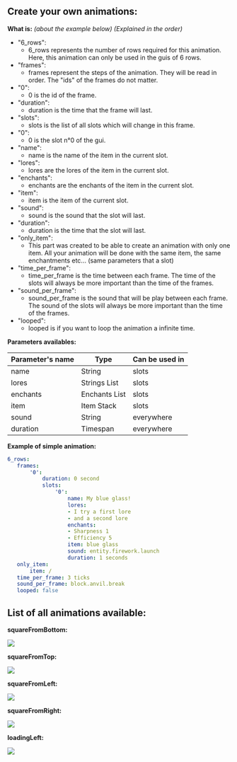 ## Create your own animations:

**What is:** _(about the example below) (Explained in the order)_

 - "6_rows":
   - 6_rows represents the number of rows required for this animation. Here, this animation can only be used in the guis of 6 rows.
 - "frames":
    - frames represent the steps of the animation. They will be read in order. The "ids" of the frames do not matter.
 - "0": 
    - 0 is the id of the frame.
 - "duration": 
    - duration is the time that the frame will last.
 - "slots":
     - slots is the list of all slots which will change in this frame.
 - "0": 
     - 0 is the slot n°0 of the gui.
 - "name": 
     - name is the name of the item in the current slot.
 - "lores": 
     - lores are the lores of the item in the current slot.
 - "enchants": 
     - enchants are the enchants of the item in the current slot.
 - "item": 
     - item is the item of the current slot.
 - "sound": 
     - sound is the sound that the slot will last.
 - "duration": 
     - duration is the time that the slot will last.
 - "only_item": 
     - This part was created to be able to create an animation with only one item. All your animation will be done with the same item, the same enchantments etc... (same parameters that a slot)
 - "time_per_frame": 
     - time_per_frame is the time between each frame. The time of the slots will always be more important than the time of the frames.
 - "sound_per_frame": 
     - sound_per_frame is the sound that will be play between each frame. The sound of the slots will always be more important than the time of the frames.
 - "looped":
     - looped is if you want to loop the animation a infinite time.

**Parameters availables:**

| Parameter's name | Type          | Can be used in |
|------------------|---------------|----------------|
| name             | String        | slots          |
| lores            | Strings List  | slots          |
| enchants         | Enchants List | slots          |
| item             | Item Stack    | slots          |
| sound            | String        | everywhere     |
| duration         | Timespan      | everywhere     |

**Example of simple animation:**
 
 ```yml
6_rows:
    frames:
        '0':
            duration: 0 second
            slots:
                '0':
					name: My blue glass!
					lores:
					- I try a first lore
					- and a second lore
					enchants:
					- Sharpness 1
					- Efficiency 5
					item: blue glass
					sound: entity.firework.launch
					duration: 1 seconds
	only_item:
        item: /
    time_per_frame: 3 ticks
    sound_per_frame: block.anvil.break
    looped: false
 ```

## List of all animations available:

**squareFromBottom:**

![](https://i.imgur.com/hPt6zsk.gif)

**squareFromTop:**

![](https://i.imgur.com/kUTutNd.gif)

**squareFromLeft:**

![](https://i.imgur.com/tEiwbkI.gif)

**squareFromRight:**

![](https://i.imgur.com/eRPwb4t.gif)

**loadingLeft:**

![](https://i.imgur.com/JUeDp04.gif)
